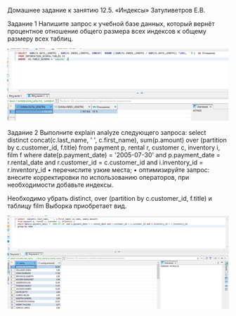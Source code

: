 Домашнее задание к занятию 12.5. «Индексы» Затуливетров Е.В.

Задание 1
Напишите запрос к учебной базе данных, который вернёт процентное отношение общего размера всех индексов к общему размеру всех таблиц.

![Percentage](https://github.com/zatulik2606/Netology-devops/blob/screenshorts/percentage.png)

Задание 2
Выполните explain analyze следующего запроса:
select distinct concat(c.last_name, ' ', c.first_name), sum(p.amount) over (partition by c.customer_id, f.title)
from payment p, rental r, customer c, inventory i, film f
where date(p.payment_date) = '2005-07-30' and p.payment_date = r.rental_date and r.customer_id = c.customer_id and i.inventory_id = r.inventory_id
•	перечислите узкие места;
•	оптимизируйте запрос: внесите корректировки по использованию операторов, при необходимости добавьте индексы.

Необходимо убрать distinct, over (partition by c.customer_id, f.title) и таблицу film
Выборка приобретает вид.

![Optimaze](https://github.com/zatulik2606/Netology-devops/blob/screenshorts/optimaze.png)


